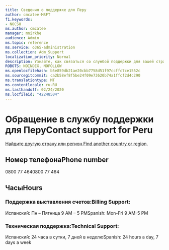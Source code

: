 ```yaml
---
title: Сведения о поддержке для Перу
author: cmcatee-MSFT
f1.keywords:
- NOCSH
ms.author: cmcatee
manager: mnirkhe
audience: Admin
ms.topic: reference
ms.service: o365-administration
ms.collection: Adm_Support
localization_priority: Normal
description: Узнайте, как связаться со службой поддержки для вашей страны или региона.
ROBOTS: NOINDEX, NOFOLLOW
ms.openlocfilehash: b5e859db21ae20cbb7758d51f97ccffc7ce1552c
ms.sourcegitcommit: ca2b58ef8f5be24f09e73620b74a1ffcf2d4c290
ms.translationtype: MT
ms.contentlocale: ru-RU
ms.lasthandoff: 02/24/2020
ms.locfileid: "42248504"
---
```

# <a name="contact-support-for-peru"></a><span data-ttu-id="1ac6a-103">Обращение в службу поддержки для Перу</span><span class="sxs-lookup"><span data-stu-id="1ac6a-103">Contact support for Peru</span></span>

<span data-ttu-id="1ac6a-104">[Найдите другую страну или регион](../contact-support-for-business-products.md).</span><span class="sxs-lookup"><span data-stu-id="1ac6a-104">[Find another country or region](../contact-support-for-business-products.md).</span></span>

## <a name="phone-number"></a><span data-ttu-id="1ac6a-105">Номер телефона</span><span class="sxs-lookup"><span data-stu-id="1ac6a-105">Phone number</span></span>
<span data-ttu-id="1ac6a-106">0800 77 464</span><span class="sxs-lookup"><span data-stu-id="1ac6a-106">0800 77 464</span></span>

## <a name="hours"></a><span data-ttu-id="1ac6a-107">Часы</span><span class="sxs-lookup"><span data-stu-id="1ac6a-107">Hours</span></span>
### <a name="billing-support"></a><span data-ttu-id="1ac6a-108">Поддержка выставления счетов:</span><span class="sxs-lookup"><span data-stu-id="1ac6a-108">Billing Support:</span></span>

<span data-ttu-id="1ac6a-109">Испанский: Пн – Пятница 9 AM – 5 PM</span><span class="sxs-lookup"><span data-stu-id="1ac6a-109">Spanish: Mon-Fri 9 AM-5 PM</span></span>

### <a name="technical-support"></a><span data-ttu-id="1ac6a-110">Техническая поддержка:</span><span class="sxs-lookup"><span data-stu-id="1ac6a-110">Technical Support:</span></span>

<span data-ttu-id="1ac6a-111">Испанский: 24 часа в сутки, 7 дней в неделю</span><span class="sxs-lookup"><span data-stu-id="1ac6a-111">Spanish: 24 hours a day, 7 days a week</span></span>